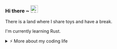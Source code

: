### Hi there ~ <img src="https://user-images.githubusercontent.com/1303154/88677602-1635ba80-d120-11ea-84d8-d263ba5fc3c0.gif" width="24px" alt="hi">

There is a land where I share toys and have a break.

I'm currently learning Rust.

<details>
<summary>⚡️ More about my coding life</summary>
<br />

<!--START_SECTION:waka-->
![Code Time](http://img.shields.io/badge/Code%20Time-0%20secs-blue)

![Profile Views](http://img.shields.io/badge/Profile%20Views-3-blue)

**🐱 My GitHub Data** 

> 📦 304.0 kB Used in GitHub's Storage 
 > 
> 🚫 Not Opted to Hire
 > 
> 📜 13 Public Repositories 
 > 
> 🔑 12 Private Repositories 
 > 
**I'm an Early 🐤** 

```text
🌞 Morning                85 commits          ██████░░░░░░░░░░░░░░░░░░░   22.49 % 
🌆 Daytime                154 commits         ██████████░░░░░░░░░░░░░░░   40.74 % 
🌃 Evening                103 commits         ███████░░░░░░░░░░░░░░░░░░   27.25 % 
🌙 Night                  36 commits          ██░░░░░░░░░░░░░░░░░░░░░░░   09.52 % 
```
📅 **I'm Most Productive on Friday** 

```text
Monday                   45 commits          ███░░░░░░░░░░░░░░░░░░░░░░   11.90 % 
Tuesday                  76 commits          █████░░░░░░░░░░░░░░░░░░░░   20.11 % 
Wednesday                44 commits          ███░░░░░░░░░░░░░░░░░░░░░░   11.64 % 
Thursday                 55 commits          ████░░░░░░░░░░░░░░░░░░░░░   14.55 % 
Friday                   90 commits          ██████░░░░░░░░░░░░░░░░░░░   23.81 % 
Saturday                 38 commits          ███░░░░░░░░░░░░░░░░░░░░░░   10.05 % 
Sunday                   30 commits          ██░░░░░░░░░░░░░░░░░░░░░░░   07.94 % 
```


📊 **This Week I Spent My Time On** 

```text
🕑︎ Time Zone: Asia/Shanghai

💬 Programming Languages: 
No Activity Tracked This Week

🔥 Editors: 
No Activity Tracked This Week

🐱‍💻 Projects: 
No Activity Tracked This Week

💻 Operating System: 
No Activity Tracked This Week
```

**I Mostly Code in Python** 

```text
JavaScript               3 repos             ███░░░░░░░░░░░░░░░░░░░░░░   12.50 % 
Rust                     3 repos             ███░░░░░░░░░░░░░░░░░░░░░░   12.50 % 
Shell                    2 repos             ██░░░░░░░░░░░░░░░░░░░░░░░   08.33 % 
Just                     1 repo              █░░░░░░░░░░░░░░░░░░░░░░░░   04.17 % 
C#                       1 repo              █░░░░░░░░░░░░░░░░░░░░░░░░   04.17 % 
```




 Last Updated on 24/06/2025 18:57:17 UTC
<!--END_SECTION:waka-->

![Top Langs](https://github-readme-stats.vercel.app/api/top-langs/?username=gitduk&layout=compact&hide=css,html)

![gitduk's github stats](https://github-readme-stats.vercel.app/api?username=gitduk&count_private=true&show_icons=true&theme=onedark)
</details>
